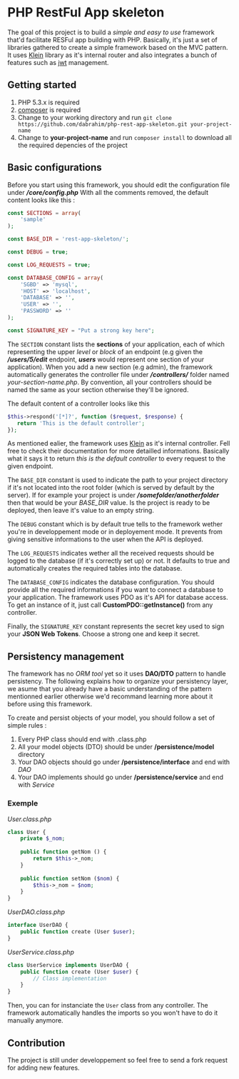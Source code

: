 # PHP RestFul App skeleton

The goal of this project is to build a _simple and easy to use_ framework that'd facilitate RESFul app building with PHP.
Basically, it's just a set of libraries gathered to create a simple framework based on the MVC pattern. It uses [Klein](https://github.com/klein/klein.php) library as it's internal router and also integrates a bunch of features such as [jwt](https://jwt.io/) management.

## Getting started
1. PHP 5.3.x is required
2. [composer](https://getcomposer.org/download/) is required
3. Change to your working directory and run `git clone https://github.com/dabrahim/php-rest-app-skeleton.git your-project-name`
4. Change to __your-project-name__ and run `composer install` to download all the required depencies of the project


## Basic configurations
Before you start using this framework, you should edit the configuration file under **_/core/config.php_**
With all the comments removed, the default content looks like this : 
```php
const SECTIONS = array(
    'sample'
);

const BASE_DIR = 'rest-app-skeleton/';

const DEBUG = true;

const LOG_REQUESTS = true;

const DATABASE_CONFIG = array(
    'SGBD' => 'mysql',
    'HOST' => 'localhost',
    'DATABASE' => '',
    'USER' => '',
    'PASSWORD' => ''
);

const SIGNATURE_KEY = "Put a strong key here";

```
The `SECTION` constant lists the __sections__ of your application, each of which representing the upper _level_ or _block_ of an endpoint (e.g given the **_/users/5/edit_** endpoint, **_users_** would represent one section of your application).
When you add a new section (e.g admin), the framework automatically generates the controller file under **_/controllers/_** folder named _your-section-name.php_. By convention, all your controllers should be named the same as your section otherwise they'll be ignored.

The default content of a controller looks like this
```php
$this->respond('[*]?', function ($request, $response) {
   return 'This is the default controller';
});
```

As mentioned ealier, the framework uses [Klein](https://github.com/klein/klein.php) as it's internal controller. Fell free to check their documentation for more detailled informations.
Basically what it says it to return _this is the default controller_ to every request to the given endpoint.


The `BASE_DIR` constant is used to indicate the path to your project directory if it's not located into the root folder (which is served by default by the server). If for example your project is under **_/somefolder/anotherfolder_** then that would be your _BASE_DIR_ value.
Is the project is ready to be deployed, then leave it's value to an empty string.


The `DEBUG` constant which is by default true tells to the framework wether you're in developpement mode or in deployement mode. It prevents from giving sensitive informations to the user when the API is deployed.


The `LOG_REQUESTS` indicates wether all the received requests should be logged to the database (if it's correctly set up) or not. It defaults to true and automatically creates the required tables into the database.


The `DATABASE_CONFIG` indicates the database configuration. You should provide all the required informations if you want to connect a database to your application. 
The framework uses PDO as it's API for database access. To get an instance of it, just call **CustomPDO::getInstance()** from any controller.


Finally, the `SIGNATURE_KEY` constant represents the secret key used to sign your **JSON Web Tokens**. Choose a strong one and keep it secret.

## Persistency management
The framework has no _ORM tool_ yet so it uses **DAO/DTO** pattern to handle persistency. The following explains how to organize your persistency layer, we asume that you already have a basic understanding of the pattern mentionned earlier otherwise we'd recommand learning more about it before using this framework.

To create and persist objects of your model, you should follow a set of simple rules :

1. Every PHP class should end with .class.php
2. All your model objects (DTO) should be under **/persistence/model** directory
3. Your DAO objects should go under **/persistence/interface** and end with _DAO_
4. Your DAO implements should go under **/persistence/service** and end with _Service_

### Exemple
_User.class.php_
```php
class User {
    private $_nom;
    
    public function getNom () {
        return $this->_nom;
    }
    
    public function setNom ($nom) {
        $this->_nom = $nom;
    }
}
```

_UserDAO.class.php_
```php
interface UserDAO {
    public function create (User $user);
}
```

_UserService.class.php_
```php
class UserService implements UserDAO {
    public function create (User $user) {
        // Class implementation
    }
}
```

Then, you can for instanciate the `User` class from any controller. The framework automatically handles the imports so you won't have to do it manually anymore.

## Contribution
The project is still under developpement so feel free to send a fork request for adding new features.
